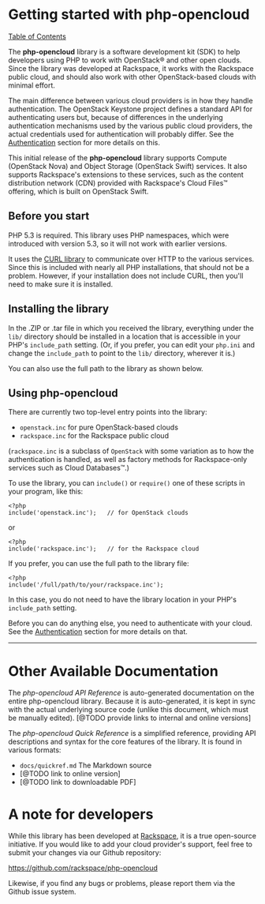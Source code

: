 Getting started with php-opencloud
==================================

[Table of Contents](toc.md)

The <b>php-opencloud</b> library is a software development kit (SDK) to help
developers using PHP to work with OpenStack&reg; and other open clouds. Since
the library was developed at Rackspace, it works with the Rackspace public
cloud, and should also work with other OpenStack-based clouds with minimal
effort.

The main difference between various cloud providers is in how they handle
authentication. The OpenStack Keystone project defines a standard API for
authenticating users but, because of differences in the underlying
authentication mechanisms used by the various public cloud providers,
the actual credentials used for authentication will probably differ.
See the [Authentication](authentication.md) section for more details on this.

This initial release of the <b>php-opencloud</b> library supports Compute
(OpenStack Nova) and Object Storage (OpenStack Swift) services.
It also supports Rackspace's extensions to these services, such as the
content distribution network (CDN) provided with Rackspace's Cloud Files&trade;
offering, which is built on OpenStack Swift.

## Before you start

PHP 5.3 is required. This library uses PHP namespaces, which were introduced
with version 5.3, so it will not work with earlier versions.

It uses the [CURL library](http://us.php.net/manual/en/book.curl.php)
to communicate over HTTP to the various services.
Since this is included with nearly all PHP installations, that should not be
a problem. However, if your installation does not include CURL,
then you'll need to make sure it is installed.

## Installing the library

In the .ZIP or .tar file in which you received the library, everything under
the `lib/` directory should be installed in a location that is accessible
in your PHP's `include_path` setting. (Or, if you prefer, you can edit
your `php.ini` and change the `include_path` to point to the `lib/` directory,
wherever it is.)

You can also use the full path to the library as shown below.

## Using php-opencloud

There are currently two top-level entry points into the library:

* `openstack.inc` for pure OpenStack-based clouds
* `rackspace.inc` for the Rackspace public cloud

(`rackspace.inc` is a subclass of `OpenStack` with some variation as
to how the authentication is handled, as well as factory methods for
Rackspace-only services such as Cloud Databases&trade;.)

To use the library, you can `include()` or `require()` one of these scripts
in your program, like this:

    <?php
    include('openstack.inc');   // for OpenStack clouds

or

    <?php
    include('rackspace.inc');   // for the Rackspace cloud

If you prefer, you can use the full path to the library file:

    <?php
    include('/full/path/to/your/rackspace.inc');

In this case, you do not need to have the library location in your PHP's `include_path`
setting.

Before you can do anything else, you need to authenticate with
your cloud. See the [Authentication](authentication.md) section
for more details on that.

----

Other Available Documentation
=============================

The *php-opencloud API Reference* is auto-generated documentation on the entire
php-opencloud library. Because it is auto-generated, it is kept in sync with the
actual underlying source code (unlike this document, which must be manually 
edited). 
[@TODO provide links to internal and online versions]

The *php-opencloud Quick Reference* is a simplified reference, providing API 
descriptions and syntax for the core features of the library. It is found in
various formats:

* `docs/quickref.md` The Markdown source
* [@TODO link to online version]
* [@TODO link to downloadable PDF]

A note for developers
=====================

While this library has been developed at
[Rackspace](http://www.rackspace.com),
it is a true open-source initiative. If you would like to add your cloud
provider's support, feel free to submit your changes via our
Github repository:

https://github.com/rackspace/php-opencloud

Likewise, if you find any bugs or problems, please report them via the
Github issue system.
